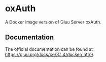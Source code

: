 # oxAuth

A Docker image version of Gluu Server oxAuth.

## Documentation

The official documentation can be found at https://gluu.org/docs/ce/3.1.4/docker/intro/.
